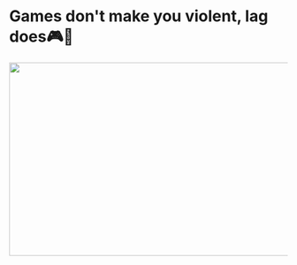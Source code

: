 # Games don't make you violent, lag does🎮🔫

<img src = "https://media.giphy.com/media/26FeTGUH2FJMwea6k/giphy.gif" width = "900" height = "350"/>